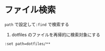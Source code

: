 
# ファイル検索

`path` で設定して`:find` で検索する


1. dotfiles のファイルを再帰的に検索対象にする

```vimscript
:set path=dotfiles/**
```

